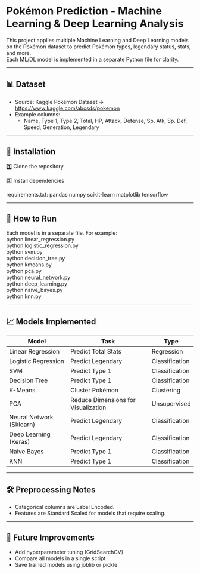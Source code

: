 # Pokémon Prediction - Machine Learning & Deep Learning Analysis

This project applies multiple Machine Learning and Deep Learning models on the Pokémon dataset to predict Pokémon types, legendary status, stats, and more.  
Each ML/DL model is implemented in a separate Python file for clarity.

---



## 📊 Dataset
- Source: Kaggle Pokémon Dataset → https://www.kaggle.com/abcsds/pokemon
- Example columns:
  - Name, Type 1, Type 2, Total, HP, Attack, Defense, Sp. Atk, Sp. Def, Speed, Generation, Legendary

---

## 🔧 Installation

1️⃣ Clone the repository  
 

2️⃣ Install dependencies  

requirements.txt:
pandas
numpy
scikit-learn
matplotlib
tensorflow

---

## 🚀 How to Run

Each model is in a separate file. For example:  
python linear_regression.py  
python logistic_regression.py  
python svm.py  
python decision_tree.py  
python kmeans.py  
python pca.py  
python neural_network.py  
python deep_learning.py  
python naive_bayes.py  
python knn.py  

---

## 📈 Models Implemented
Model | Task | Type  
------|------|------  
Linear Regression | Predict Total Stats | Regression  
Logistic Regression | Predict Legendary | Classification  
SVM | Predict Type 1 | Classification  
Decision Tree | Predict Type 1 | Classification  
K-Means | Cluster Pokémon | Clustering  
PCA | Reduce Dimensions for Visualization | Unsupervised  
Neural Network (Sklearn) | Predict Legendary | Classification  
Deep Learning (Keras) | Predict Legendary | Classification  
Naive Bayes | Predict Type 1 | Classification  
KNN | Predict Type 1 | Classification  

---

## 🛠 Preprocessing Notes
- Categorical columns are Label Encoded.
- Features are Standard Scaled for models that require scaling.

---

## 📌 Future Improvements
- Add hyperparameter tuning (GridSearchCV)
- Compare all models in a single script
- Save trained models using joblib or pickle

